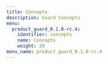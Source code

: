 ```yaml
---
title: Concepts
description: Guard Concepts
menu:
  product_guard_0.1.0-rc.4:
    identifier: concepts
    name: Concepts
    weight: 20
menu_name: product_guard_0.1.0-rc.4
---
```


